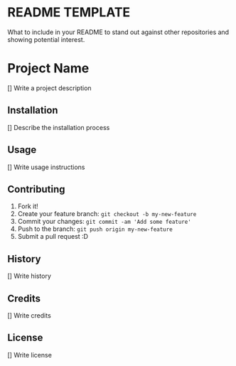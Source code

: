 # README TEMPLATE
What to include in your README to stand out against other repositories and showing potential interest. 

# Project Name

[] Write a project description

## Installation

[] Describe the installation process

## Usage

[] Write usage instructions

## Contributing

1. Fork it!
2. Create your feature branch: `git checkout -b my-new-feature`
3. Commit your changes: `git commit -am 'Add some feature'`
4. Push to the branch: `git push origin my-new-feature`
5. Submit a pull request :D

## History

[] Write history

## Credits

[] Write credits

## License

[] Write license
